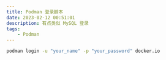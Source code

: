 ```yaml
---
title: Podman 登录脚本
date: 2023-02-12 00:51:01
description: 有点类似 MySQL 登录
tags:
    - Podman 
---
```

```bash
podman login -u "your_name" -p "your_password" docker.io
```

